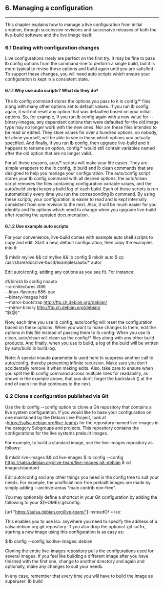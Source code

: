 
## 6. Managing a configuration
--------

This chapter explains how to manage a live configuration from initial creation, through successive revisions and successive releases of both the live-build software and the live image itself.

### 6.1 Dealing with configuration changes

Live configurations rarely are perfect on the first try. It may be fine to pass lb config options from the command-line to perform a single build, but it is more typical to revise those options and build again until you are satisfied. To support these changes, you will need auto scripts which ensure your configuration is kept in a consistent state.

#### 6.1.1 Why use auto scripts? What do they do?

The lb config command stores the options you pass to it in config/* files along with many other options set to default values. If you run lb config again, it will not reset any option that was defaulted based on your initial options. So, for example, if you run lb config again with a new value for --binary-images, any dependent options that were defaulted for the old image type may no longer work with the new ones. Nor are these files intended to be read or edited. They store values for over a hundred options, so nobody, let alone yourself, will be able to see in these which options you actually specified. And finally, if you run lb config, then upgrade live-build and it happens to rename an option, config/* would still contain variables named after the old option that are no longer valid.

For all these reasons, auto/* scripts will make your life easier. They are simple wrappers to the lb config, lb build and lb clean commands that are designed to help you manage your configuration. The auto/config script stores your lb config command with all desired options, the auto/clean script removes the files containing configuration variable values, and the auto/build script keeps a build.log of each build. Each of these scripts is run automatically every time you run the corresponding lb command. By using these scripts, your configuration is easier to read and is kept internally consistent from one revision to the next. Also, it will be much easier for you identify and fix options which need to change when you upgrade live-build after reading the updated documentation.

#### 6.1.2 Use example auto scripts

For your convenience, live-build comes with example auto shell scripts to copy and edit. Start a new, default configuration, then copy the examples into it:

$ mkdir mylive && cd mylive && lb config
$ mkdir auto
$ cp /usr/share/doc/live-build/examples/auto/* auto/

Edit auto/config, adding any options as you see fit. For instance:

#!/bin/sh
lb config noauto \
     --architectures i386 \
     --linux-flavours 686-pae \
     --binary-images hdd \
     --mirror-bootstrap http://ftp.ch.debian.org/debian/ \
     --mirror-binary http://ftp.ch.debian.org/debian/ \
     "${@}"

Now, each time you use lb config, auto/config will reset the configuration based on these options. When you want to make changes to them, edit the options in this file instead of passing them to lb config. When you use lb clean, auto/clean will clean up the config/* files along with any other build products. And finally, when you use lb build, a log of the build will be written by auto/build in build.log.

Note: A special noauto parameter is used here to suppress another call to auto/config, thereby preventing infinite recursion. Make sure you don't accidentally remove it when making edits. Also, take care to ensure when you split the lb config command across multiple lines for readability, as shown in the example above, that you don't forget the backslash (\) at the end of each line that continues to the next.

### 6.2 Clone a configuration published via Git

Use the lb config --config option to clone a Git repository that contains a live system configuration. If you would like to base your configuration on one maintained by the Debian Live Project, look at ‹https://salsa.debian.org/live-team/› for the repository named live-images in the category Subgroups and projects. This repository contains the configurations for the live systems prebuilt images.

For example, to build a standard image, use the live-images repository as follows:

$ mkdir live-images && cd live-images
$ lb config --config https://salsa.debian.org/live-team/live-images.git::debian
$ cd images/standard

Edit auto/config and any other things you need in the config tree to suit your needs. For example, the unofficial non-free prebuilt images are made by simply adding --archive-areas "main contrib non-free".

You may optionally define a shortcut in your Git configuration by adding the following to your ${HOME}/.gitconfig:

[url "https://salsa.debian.org/live-team/"]
         insteadOf = lso:

This enables you to use lso: anywhere you need to specify the address of a salsa.debian.org git repository. If you also drop the optional .git suffix, starting a new image using this configuration is as easy as:

$ lb config --config lso:live-images::debian

Cloning the entire live-images repository pulls the configurations used for several images. If you feel like building a different image after you have finished with the first one, change to another directory and again and optionally, make any changes to suit your needs.

In any case, remember that every time you will have to build the image as superuser: lb build

